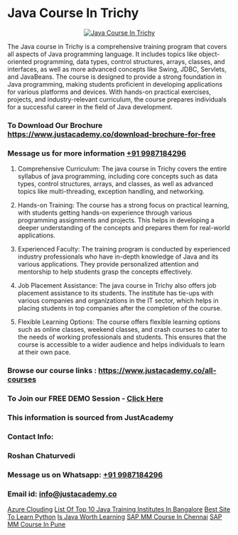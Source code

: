 # Java Course In Trichy

<p align="center">
  <a href="https://justacademy.co/course-detail/core-java-training">
    <img src="https://justacademy.co/storage2/course_image/1677245426_course_image.webp" alt="Java Course In Trichy">
  </a>
</p>


The Java course in Trichy is a comprehensive training program that covers all aspects of Java programming language. It includes topics like object-oriented programming, data types, control structures, arrays, classes, and interfaces, as well as more advanced concepts like Swing, JDBC, Servlets, and JavaBeans. The course is designed to provide a strong foundation in Java programming, making students proficient in developing applications for various platforms and devices. With hands-on practical exercises, projects, and industry-relevant curriculum, the course prepares individuals for a successful career in the field of Java development. 
### To Download Our Brochure https://www.justacademy.co/download-brochure-for-free
### Message us for more information [+91 9987184296](https://api.whatsapp.com/send?phone=919987184296)
1) Comprehensive Curriculum: The java course in Trichy covers the entire syllabus of java programming, including core concepts such as data types, control structures, arrays, and classes, as well as advanced topics like multi-threading, exception handling, and networking.

2) Hands-on Training: The course has a strong focus on practical learning, with students getting hands-on experience through various programming assignments and projects. This helps in developing a deeper understanding of the concepts and prepares them for real-world applications.

3) Experienced Faculty: The training program is conducted by experienced industry professionals who have in-depth knowledge of Java and its various applications. They provide personalized attention and mentorship to help students grasp the concepts effectively.

4) Job Placement Assistance: The java course in Trichy also offers job placement assistance to its students. The institute has tie-ups with various companies and organizations in the IT sector, which helps in placing students in top companies after the completion of the course.

5) Flexible Learning Options: The course offers flexible learning options such as online classes, weekend classes, and crash courses to cater to the needs of working professionals and students. This ensures that the course is accessible to a wider audience and helps individuals to learn at their own pace.

### Browse our course links : https://www.justacademy.co/all-courses 
### To Join our FREE DEMO Session - [Click Here](https://www.justacademy.co/register-for-course-demo)


### This information is sourced from JustAcademy
### Contact Info:
### Roshan Chaturvedi
### Message us on Whatsapp: [+91 9987184296](https://api.whatsapp.com/send?phone=919987184296)
### Email id: [info@justacademy.co](mailto:info@justacademy.co)
                    
[Azure Clouding](https://www.linkedin.com/pulse/azure-clouding-software-training-sunnyvale-p3ycc?trackingId=GH7ScVq6KlhD2nssQg%2BTCw%3D%3D&lipi=urn%3Ali%3Apage%3Ad_flagship3_company_admin%3B%2BhR3vy1dRIi%2FxP7UWLS2ww%3D%3D)
[List Of Top 10 Java Training Institutes In Bangalore](https://www.linkedin.com/pulse/list-top-10-java-training-institutes-bangalore-hfwle?trackingId=0sscWztl5CW3lrMdL9ZEyA%3D%3D&lipi=urn%3Ali%3Apage%3Ad_flagship3_company_admin%3BDG20AQYaSWe2d50JwV39vA%3D%3D)
[Best Site To Learn Python](https://medium.com/@ranepooja/best-site-to-learn-python-7bef7ebb17b3)
[Is Java Worth Learning](https://medium.com/@AkashSingh2052/is-java-worth-learning-a35d1e323ba4)
[SAP MM Course In Chennai](https://justacademyin.github.io/Articles/SAP-MM-Course-In-Chennai)
[SAP MM Course In Pune](https://justacademyin.github.io/Articles/SAP-MM-Course-In-Pune)

